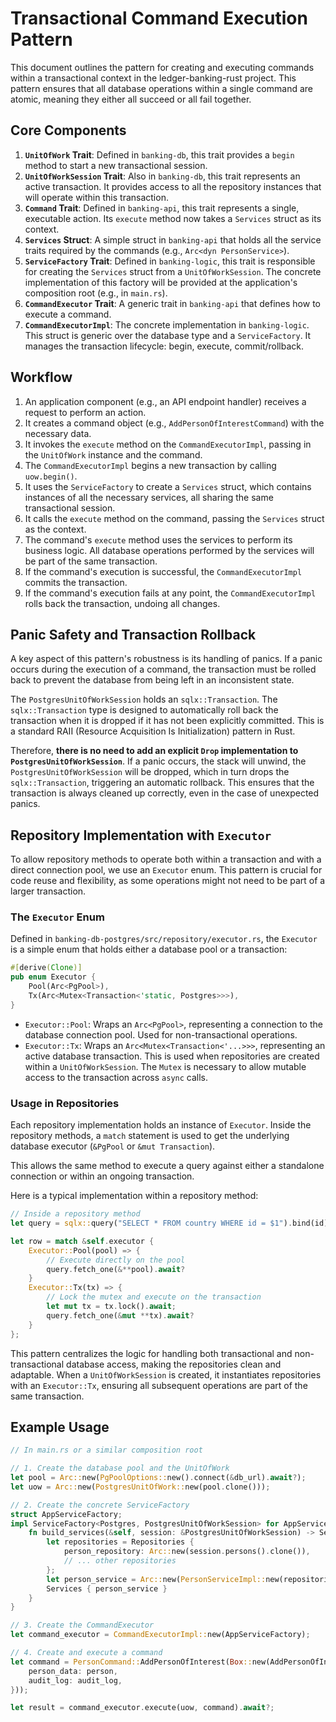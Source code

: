 # Transactional Command Execution Pattern

This document outlines the pattern for creating and executing commands within a transactional context in the ledger-banking-rust project. This pattern ensures that all database operations within a single command are atomic, meaning they either all succeed or all fail together.

## Core Components

1.  **`UnitOfWork` Trait**: Defined in `banking-db`, this trait provides a `begin` method to start a new transactional session.
2.  **`UnitOfWorkSession` Trait**: Also in `banking-db`, this trait represents an active transaction. It provides access to all the repository instances that will operate within this transaction.
3.  **`Command` Trait**: Defined in `banking-api`, this trait represents a single, executable action. Its `execute` method now takes a `Services` struct as its context.
4.  **`Services` Struct**: A simple struct in `banking-api` that holds all the service traits required by the commands (e.g., `Arc<dyn PersonService>`).
5.  **`ServiceFactory` Trait**: Defined in `banking-logic`, this trait is responsible for creating the `Services` struct from a `UnitOfWorkSession`. The concrete implementation of this factory will be provided at the application's composition root (e.g., in `main.rs`).
6.  **`CommandExecutor` Trait**: A generic trait in `banking-api` that defines how to execute a command.
7.  **`CommandExecutorImpl`**: The concrete implementation in `banking-logic`. This struct is generic over the database type and a `ServiceFactory`. It manages the transaction lifecycle: begin, execute, commit/rollback.

## Workflow

1.  An application component (e.g., an API endpoint handler) receives a request to perform an action.
2.  It creates a command object (e.g., `AddPersonOfInterestCommand`) with the necessary data.
3.  It invokes the `execute` method on the `CommandExecutorImpl`, passing in the `UnitOfWork` instance and the command.
4.  The `CommandExecutorImpl` begins a new transaction by calling `uow.begin()`.
5.  It uses the `ServiceFactory` to create a `Services` struct, which contains instances of all the necessary services, all sharing the same transactional session.
6.  It calls the `execute` method on the command, passing the `Services` struct as the context.
7.  The command's `execute` method uses the services to perform its business logic. All database operations performed by the services will be part of the same transaction.
8.  If the command's execution is successful, the `CommandExecutorImpl` commits the transaction.
9.  If the command's execution fails at any point, the `CommandExecutorImpl` rolls back the transaction, undoing all changes.

## Panic Safety and Transaction Rollback

A key aspect of this pattern's robustness is its handling of panics. If a panic occurs during the execution of a command, the transaction must be rolled back to prevent the database from being left in an inconsistent state.

The `PostgresUnitOfWorkSession` holds an `sqlx::Transaction`. The `sqlx::Transaction` type is designed to automatically roll back the transaction when it is dropped if it has not been explicitly committed. This is a standard RAII (Resource Acquisition Is Initialization) pattern in Rust.

Therefore, **there is no need to add an explicit `Drop` implementation to `PostgresUnitOfWorkSession`**. If a panic occurs, the stack will unwind, the `PostgresUnitOfWorkSession` will be dropped, which in turn drops the `sqlx::Transaction`, triggering an automatic rollback. This ensures that the transaction is always cleaned up correctly, even in the case of unexpected panics.


## Repository Implementation with `Executor`

To allow repository methods to operate both within a transaction and with a direct connection pool, we use an `Executor` enum. This pattern is crucial for code reuse and flexibility, as some operations might not need to be part of a larger transaction.

### The `Executor` Enum

Defined in `banking-db-postgres/src/repository/executor.rs`, the `Executor` is a simple enum that holds either a database pool or a transaction:

```rust
#[derive(Clone)]
pub enum Executor {
    Pool(Arc<PgPool>),
    Tx(Arc<Mutex<Transaction<'static, Postgres>>>),
}
```

-   `Executor::Pool`: Wraps an `Arc<PgPool>`, representing a connection to the database connection pool. Used for non-transactional operations.
-   `Executor::Tx`: Wraps an `Arc<Mutex<Transaction<'...>>>`, representing an active database transaction. This is used when repositories are created within a `UnitOfWorkSession`. The `Mutex` is necessary to allow mutable access to the transaction across `async` calls.

### Usage in Repositories

Each repository implementation holds an instance of `Executor`. Inside the repository methods, a `match` statement is used to get the underlying database executor (`&PgPool` or `&mut Transaction`).

This allows the same method to execute a query against either a standalone connection or within an ongoing transaction.

Here is a typical implementation within a repository method:

```rust
// Inside a repository method
let query = sqlx::query("SELECT * FROM country WHERE id = $1").bind(id);

let row = match &self.executor {
    Executor::Pool(pool) => {
        // Execute directly on the pool
        query.fetch_one(&**pool).await?
    }
    Executor::Tx(tx) => {
        // Lock the mutex and execute on the transaction
        let mut tx = tx.lock().await;
        query.fetch_one(&mut **tx).await?
    }
};
```

This pattern centralizes the logic for handling both transactional and non-transactional database access, making the repositories clean and adaptable. When a `UnitOfWorkSession` is created, it instantiates repositories with an `Executor::Tx`, ensuring all subsequent operations are part of the same transaction.
## Example Usage

```rust
// In main.rs or a similar composition root

// 1. Create the database pool and the UnitOfWork
let pool = Arc::new(PgPoolOptions::new().connect(&db_url).await?);
let uow = Arc::new(PostgresUnitOfWork::new(pool.clone()));

// 2. Create the concrete ServiceFactory
struct AppServiceFactory;
impl ServiceFactory<Postgres, PostgresUnitOfWorkSession> for AppServiceFactory {
    fn build_services(&self, session: &PostgresUnitOfWorkSession) -> Services {
        let repositories = Repositories {
            person_repository: Arc::new(session.persons().clone()),
            // ... other repositories
        };
        let person_service = Arc::new(PersonServiceImpl::new(repositories));
        Services { person_service }
    }
}

// 3. Create the CommandExecutor
let command_executor = CommandExecutorImpl::new(AppServiceFactory);

// 4. Create and execute a command
let command = PersonCommand::AddPersonOfInterest(Box::new(AddPersonOfInterestCommand {
    person_data: person,
    audit_log: audit_log,
}));

let result = command_executor.execute(uow, command).await?;